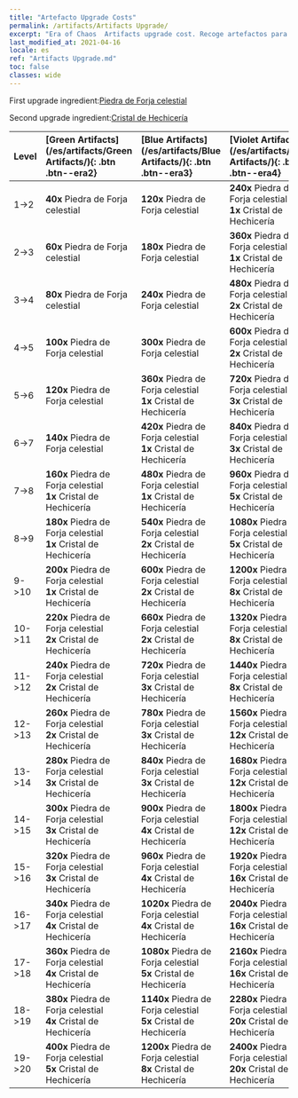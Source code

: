 ```yaml
---
title: "Artefacto Upgrade Costs"
permalink: /artifacts/Artifacts Upgrade/
excerpt: "Era of Chaos  Artifacts upgrade cost. Recoge artefactos para mejorar los atributos de tus héroes y desbloquear poderosas habilidades."
last_modified_at: 2021-04-16
locale: es
ref: "Artifacts Upgrade.md"
toc: false
classes: wide
---
```


  First upgrade ingredient:[Piedra de Forja celestial](/es/Items/art_188/)

  Second upgrade ingredient:[Cristal de Hechicería](/es/Items/art_189/)

  |  Level  | [Green Artifacts](/es/artifacts/Green Artifacts/){: .btn .btn--era2} | [Blue Artifacts](/es/artifacts/Blue Artifacts/){: .btn .btn--era3} | [Violet Artifacts](/es/artifacts/Violet Artifacts/){: .btn .btn--era4} | [Orange Artifacts](/es/artifacts/Orange Artifacts/){: .btn .btn--era5} |
  |:--------|:-------|:-------|:-------|:-------|
  | 1->2 | **40x** Piedra de Forja celestial | **120x** Piedra de Forja celestial | **240x** Piedra de Forja celestial<br/> **1x** Cristal de Hechicería | **400x** Piedra de Forja celestial<br/> **2x** Cristal de Hechicería |
  | 2->3 | **60x** Piedra de Forja celestial | **180x** Piedra de Forja celestial | **360x** Piedra de Forja celestial<br/> **1x** Cristal de Hechicería | **600x** Piedra de Forja celestial<br/> **2x** Cristal de Hechicería |
  | 3->4 | **80x** Piedra de Forja celestial | **240x** Piedra de Forja celestial | **480x** Piedra de Forja celestial<br/> **2x** Cristal de Hechicería | **800x** Piedra de Forja celestial<br/> **3x** Cristal de Hechicería |
  | 4->5 | **100x** Piedra de Forja celestial | **300x** Piedra de Forja celestial | **600x** Piedra de Forja celestial<br/> **2x** Cristal de Hechicería | **1000x** Piedra de Forja celestial<br/> **3x** Cristal de Hechicería |
  | 5->6 | **120x** Piedra de Forja celestial | **360x** Piedra de Forja celestial<br/> **1x** Cristal de Hechicería | **720x** Piedra de Forja celestial<br/> **3x** Cristal de Hechicería | **1200x** Piedra de Forja celestial<br/> **5x** Cristal de Hechicería |
  | 6->7 | **140x** Piedra de Forja celestial | **420x** Piedra de Forja celestial<br/> **1x** Cristal de Hechicería | **840x** Piedra de Forja celestial<br/> **3x** Cristal de Hechicería | **1400x** Piedra de Forja celestial<br/> **5x** Cristal de Hechicería |
  | 7->8 | **160x** Piedra de Forja celestial<br/> **1x** Cristal de Hechicería | **480x** Piedra de Forja celestial<br/> **1x** Cristal de Hechicería | **960x** Piedra de Forja celestial<br/> **5x** Cristal de Hechicería | **1600x** Piedra de Forja celestial<br/> **8x** Cristal de Hechicería |
  | 8->9 | **180x** Piedra de Forja celestial<br/> **1x** Cristal de Hechicería | **540x** Piedra de Forja celestial<br/> **2x** Cristal de Hechicería | **1080x** Piedra de Forja celestial<br/> **5x** Cristal de Hechicería | **1800x** Piedra de Forja celestial<br/> **8x** Cristal de Hechicería |
  | 9->10 | **200x** Piedra de Forja celestial<br/> **1x** Cristal de Hechicería | **600x** Piedra de Forja celestial<br/> **2x** Cristal de Hechicería | **1200x** Piedra de Forja celestial<br/> **8x** Cristal de Hechicería | **2000x** Piedra de Forja celestial<br/> **12x** Cristal de Hechicería |
  | 10->11 | **220x** Piedra de Forja celestial<br/> **2x** Cristal de Hechicería | **660x** Piedra de Forja celestial<br/> **2x** Cristal de Hechicería | **1320x** Piedra de Forja celestial<br/> **8x** Cristal de Hechicería | **2200x** Piedra de Forja celestial<br/> **12x** Cristal de Hechicería |
  | 11->12 | **240x** Piedra de Forja celestial<br/> **2x** Cristal de Hechicería | **720x** Piedra de Forja celestial<br/> **3x** Cristal de Hechicería | **1440x** Piedra de Forja celestial<br/> **8x** Cristal de Hechicería | **2400x** Piedra de Forja celestial<br/> **16x** Cristal de Hechicería |
  | 12->13 | **260x** Piedra de Forja celestial<br/> **2x** Cristal de Hechicería | **780x** Piedra de Forja celestial<br/> **3x** Cristal de Hechicería | **1560x** Piedra de Forja celestial<br/> **12x** Cristal de Hechicería | **2600x** Piedra de Forja celestial<br/> **16x** Cristal de Hechicería |
  | 13->14 | **280x** Piedra de Forja celestial<br/> **3x** Cristal de Hechicería | **840x** Piedra de Forja celestial<br/> **3x** Cristal de Hechicería | **1680x** Piedra de Forja celestial<br/> **12x** Cristal de Hechicería | **2800x** Piedra de Forja celestial<br/> **20x** Cristal de Hechicería |
  | 14->15 | **300x** Piedra de Forja celestial<br/> **3x** Cristal de Hechicería | **900x** Piedra de Forja celestial<br/> **4x** Cristal de Hechicería | **1800x** Piedra de Forja celestial<br/> **12x** Cristal de Hechicería | **3000x** Piedra de Forja celestial<br/> **20x** Cristal de Hechicería |
  | 15->16 | **320x** Piedra de Forja celestial<br/> **3x** Cristal de Hechicería | **960x** Piedra de Forja celestial<br/> **4x** Cristal de Hechicería | **1920x** Piedra de Forja celestial<br/> **16x** Cristal de Hechicería | **3200x** Piedra de Forja celestial<br/> **25x** Cristal de Hechicería |
  | 16->17 | **340x** Piedra de Forja celestial<br/> **4x** Cristal de Hechicería | **1020x** Piedra de Forja celestial<br/> **4x** Cristal de Hechicería | **2040x** Piedra de Forja celestial<br/> **16x** Cristal de Hechicería | **3400x** Piedra de Forja celestial<br/> **25x** Cristal de Hechicería |
  | 17->18 | **360x** Piedra de Forja celestial<br/> **4x** Cristal de Hechicería | **1080x** Piedra de Forja celestial<br/> **5x** Cristal de Hechicería | **2160x** Piedra de Forja celestial<br/> **16x** Cristal de Hechicería | **3600x** Piedra de Forja celestial<br/> **30x** Cristal de Hechicería |
  | 18->19 | **380x** Piedra de Forja celestial<br/> **4x** Cristal de Hechicería | **1140x** Piedra de Forja celestial<br/> **5x** Cristal de Hechicería | **2280x** Piedra de Forja celestial<br/> **20x** Cristal de Hechicería | **3800x** Piedra de Forja celestial<br/> **30x** Cristal de Hechicería |
  | 19->20 | **400x** Piedra de Forja celestial<br/> **5x** Cristal de Hechicería | **1200x** Piedra de Forja celestial<br/> **8x** Cristal de Hechicería | **2400x** Piedra de Forja celestial<br/> **20x** Cristal de Hechicería | **4000x** Piedra de Forja celestial<br/> **35x** Cristal de Hechicería |
